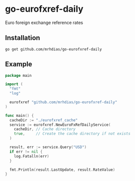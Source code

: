 # go-eurofxref-daily
Euro foreign exchange reference rates

## Installation
```
go get github.com/mrhdias/go-eurofxref-daily
```
## Example
```go
package main

import (
  "fmt"
  "log"

  eurofxref "github.com/mrhdias/go-eurofxref-daily"
)

func main() {
  cacheDir := "./eurofxref_cache"
  service := eurofxref.NewEuroFxRefDailyService(
    cacheDir, // Cache directory
	true,     // Create the cache directory if not exists
  )

  result, err := service.Query("USD")
  if err != nil {
    log.Fatalln(err)
  }

  fmt.Println(result.LastUpdate, result.RateValue)
}
```
